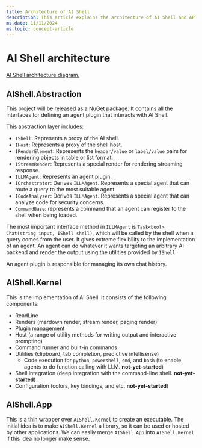 ```yaml
---
title: Architecture of AI Shell
description: This article explains the architecture of AI Shell and API required to support agents.
ms.date: 11/11/2024
ms.topic: concept-article
---
```


# AI Shell architecture

[AI Shell architecture diagram.][01]

## AIShell.Abstraction

This project will be released as a NuGet package. It contains all the interfaces for defining an
agent plugin that interacts with AI Shell.

This abstraction layer includes:

- `IShell`: Represents a proxy of the AI shell.
- `IHost`: Represents a proxy of the shell host.
- `IRenderElement`: Represents the `header/value` or `label/value` pairs for rendering objects in
  table or list format.
- `IStreamRender`: Represents a special render for rendering streaming response.
- `ILLMAgent`: Represents an agent plugin.
- `IOrchestrator`: Derives `ILLMAgent`. Represents a special agent that can route a query to the
  most suitable agent.
- `ICodeAnalyzer`: Derives `ILLMAgent`. Represents a special agent that can analyze code for
  security concerns.
- `CommandBase`: represents a command that an agent can register to the shell when being loaded.

The most important interface method in `ILLMAgent` is `Task<bool> Chat(string input, IShell shell)`,
which will be called by the shell when a query comes from the user. It gives extreme flexibility to
the implementation of an agent. An agent can do whatever it wants targeting an arbitrary AI backend
and render the output using the utilities provided by `IShell`.

An agent plugin is responsible for managing its own chat history.

## AIShell.Kernel

This is the implementation of AI Shell. It consists of the following components:

- ReadLine
- Renders (mardown render, stream render, paging render)
- Plugin management
- Host (a range of utility methods for writing output and interactive prompting)
- Command runner and built-in commands
- Utilities (clipboard, tab completion, predictive intellisense)
  - Code execution for `python`, `powershell`, `cmd`, and `bash` (to enable agents to do function
    calling with LLM. **not-yet-started**)
- Shell integration (deep integration with the command-line shell. **not-yet-started**)
- Configuration (colors, key bindings, and etc. **not-yet-started**)

## AIShell.App

This is a thin wrapper over `AIShell.Kernel` to create an executable. The initial idea is to
make `AIShell.Kernel` a library, so it can be used or hosted by other applications. We can
easily merge `AIShell.App` into `AIShell.Kernel` if this idea no longer make sense.

<!-- link references -->
[01]: media/agent-architecture/aishell-agent-architecture.png
